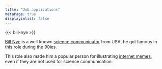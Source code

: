 ```yaml
---
title: "Job applications"
metaPage: true
displayinlist: false
---
```


{{< bill-nye >}}

[Bill Nye](https://en.wikipedia.org/wiki/Bill_Nye) is a well known [science communicator](https://en.wikipedia.org/wiki/Science_communication) from USA, he got famous in this role during the 90ies.

This role also made him a popular person for illustrating [internet memes](https://en.wikipedia.org/wiki/Internet_meme), even if they are not used for science communication.
